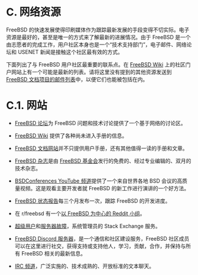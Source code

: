 # C. 网络资源

FreeBSD 的快速发展使得印刷媒体作为跟踪最新发展的手段变得不切实际。电子资源是最好的，甚至是唯一的方式来了解最新的进展情况。由于 FreeBSD 是一个由志愿者的完成工作，用户社区本身也是一个“技术支持部门”，电子邮件、网络论坛和 USENET 新闻是接触这个社区最有效的方式。

下面列出了与 FreeBSD 用户社区最重要的联系点。在 [FreeBSD Wiki](https://wiki.freebsd.org/Community) 上的社区门户网站上有一个可能是最新的列表。请将这里没有提到的其他资源发送到 [FreeBSD 文档项目的邮件列表](https://lists.freebsd.org/subscription/freebsd-doc)中，以便它们也能被包括在内。

# C.1. 网站

- [FreeBSD 论坛](https://forums.freebsd.org/)为 FreeBSD 问题和技术讨论提供了一个基于网络的讨论区。

- [FreeBSD Wiki](https://wiki.freebsd.org/) 提供了各种尚未进入手册的信息。

- [FreeBSD 文档网站](https://docs.freebsd.org/)并不只提供用户手册，还有其他值得一读的手册和文章。

- [FreeBSD 杂志](https://freebsdfoundation.org/our-work/journal/browser-based-edition/)是由 [FreeBSD 基金会](https://freebsdfoundation.org/)发行的免费的、经过专业编辑的、双月的技术杂志。

- [BSDConferences YouTube 频道](http://www.youtube.com/bsdconferences)提供了一个来自世界各地 BSD 会议的高质量视频。这是观看主要开发者就 FreeBSD 的新工作进行演讲的一个好方法。

- [FreeBSD 状态报告](https://www.freebsd.org/status/)每三个月发布一次，跟踪 FreeBSD 的开发进度。

- 在 r/freebsd 有一个[以 FreeBSD 为中心的 Reddit 小组](https://www.reddit.com/r/freebsd/)。

- [超级用户](https://superuser.com/questions/tagged/freebsd)和[服务器故障](https://serverfault.com/questions/tagged/freebsd)，系统管理员的 Stack Exchange 服务。

- [FreeBSD Discord 服务器](https://wiki.freebsd.org/Discord)，是一个通信和社区建设服务，FreeBSD 社区成员可以在这里进行社交，获得支持或支持他人，学习，贡献，合作，并保持与所有 FreeBSD 相关的最新信息。

- [IRC 频道](https://wiki.freebsd.org/IRC/Channels)，广泛实施的、技术成熟的、开放标准的文本聊天。
